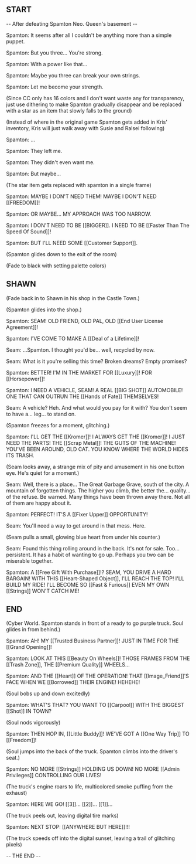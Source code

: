 ## START

-- After defeating Spamton Neo. Queen's basement --

Spamton: It seems after all I couldn't be anything more than a simple puppet.

Spamton: But you three... You're strong.

Spamton: With a power like that...

Spamton: Maybe you three can break your own strings.

Spamton: Let me become your strength.

(Since CC only has 16 colors and I don't want waste any for transparency, just use dithering to make Spamton gradually disappear and be replaced with a star as an item that slowly falls to the ground)

(Instead of where in the original game Spamton gets added in Kris' inventory, Kris will just walk away with Susie and Ralsei following)

Spamton: ...

Spamton: They left me.

Spamton: They didn't even want me.

Spamton: But maybe...

(The star item gets replaced with spamton in a single frame)

Spamton: MAYBE I DON'T NEED THEM! MAYBE I DON'T NEED [[FREEDOM]]!

Spamton: OR MAYBE... MY APPROACH WAS TOO NARROW.

Spamton: I DON'T NEED TO BE [[BIGGER]]. I NEED TO BE [[Faster Than The Speed Of Sound]]!

Spamton: BUT I'LL NEED SOME [[Customer Support]].

(Spamton glides down to the exit of the room)

(Fade to black with setting palette colors)

## SHAWN

(Fade back in to Shawn in his shop in the Castle Town.)

(Spamton glides into the shop.)

Spamton: SEAM! OLD FRIEND, OLD PAL, OLD [[End User License Agreement]]!

Spamton: I'VE COME TO MAKE A [[Deal of a Lifetime]]!

Seam: ...Spamton. I thought you'd be... well, recycled by now.

Seam: What is it you're selling this time? Broken dreams? Empty promises?

Spamton: BETTER! I'M IN THE MARKET FOR [[Luxury]]! FOR [[Horsepower]]!

Spamton: I NEED A VEHICLE, SEAM! A REAL [[BIG SHOT]] AUTOMOBILE! ONE THAT CAN OUTRUN THE [[Hands of Fate]] THEMSELVES!

Seam: A vehicle? Heh. And what would you pay for it with? You don't seem to have a... leg... to stand on.

(Spamton freezes for a moment, glitching.)

Spamton: I'LL GET THE [[Kromer]]! I ALWAYS GET THE [[Kromer]]! I JUST NEED THE PARTS! THE [[Scrap Metal]]! THE GUTS OF THE MACHINE! YOU'VE BEEN AROUND, OLD CAT. YOU KNOW WHERE THE WORLD HIDES ITS TRASH.

(Seam looks away, a strange mix of pity and amusement in his one button eye. He's quiet for a moment.)

Seam: Well, there is a place... The Great Garbage Grave, south of the city. A mountain of forgotten things. The higher you climb, the better the... quality... of the refuse. Be warned. Many things have been thrown away there. Not all of them are happy about it.

Spamton: PERFECT! IT'S A [[Fixer Upper]] OPPORTUNITY!

Seam: You'll need a way to get around in that mess. Here.

(Seam pulls a small, glowing blue heart from under his counter.)

Seam: Found this thing rolling around in the back. It's not for sale. Too... persistent. It has a habit of wanting to go up. Perhaps you two can be miserable together.

Spamton: A [[Free Gift With Purchase]]!? SEAM, YOU DRIVE A HARD BARGAIN! WITH THIS [[Heart-Shaped Object]], I'LL REACH THE TOP! I'LL BUILD MY RIDE! I'LL BECOME SO [[Fast & Furious]] EVEN MY OWN [[Strings]] WON'T CATCH ME!

## END

(Cyber World. Spamton stands in front of a ready to go purple truck. Soul glides in from behind.)

Spamton: AH! MY [[Trusted Business Partner]]! JUST IN TIME FOR THE [[Grand Opening]]!

Spamton: LOOK AT THIS [[Beauty On Wheels]]! THOSE FRAMES FROM THE [[Trash Zone]], THE [[Premium Quality]] WHEELS...

Spamton: AND THE [[Heart]] OF THE OPERATION! THAT [[Image_Friend]]'S FACE WHEN WE [[Borrowed]] THEIR ENGINE! HEHEHE!

(Soul bobs up and down excitedly)

Spamton: WHAT'S THAT? YOU WANT TO [[Carpool]] WITH THE BIGGEST [[Shot]] IN TOWN?

(Soul nods vigorously)

Spamton: THEN HOP IN, [[Little Buddy]]! WE'VE GOT A [[One Way Trip]] TO [[Freedom]]!

(Soul jumps into the back of the truck. Spamton climbs into the driver's seat.)

Spamton: NO MORE [[Strings]] HOLDING US DOWN! NO MORE [[Admin Privileges]] CONTROLLING OUR LIVES!

(The truck's engine roars to life, multicolored smoke puffing from the exhaust)

Spamton: HERE WE GO! [[3]]... [[2]]... [[1]]...

(The truck peels out, leaving digital tire marks)

Spamton: NEXT STOP: [[ANYWHERE BUT HERE]]!!!

(The truck speeds off into the digital sunset, leaving a trail of glitching pixels)

-- THE END --